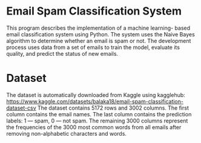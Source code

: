 # Email Spam Classification System

This program describes the implementation of a machine learning- based email classification system using Python. The system uses the Naive Bayes algorithm to determine whether an email is spam or not. The development process uses data from a set of emails to train the model, evaluate its quality, and predict the status of new emails.
# Dataset
The dataset is automatically downloaded from Kaggle using kagglehub: https://www.kaggle.com/datasets/balaka18/email-spam-classification-dataset-csv
The dataset contains 5172 rows and 3002 columns. The first column contains the email names. The last column contains the prediction labels: 1 — spam, 0 — not spam. The remaining 3000 columns represent the frequencies of the 3000 most common words from all emails after removing non-alphabetic characters and words.
